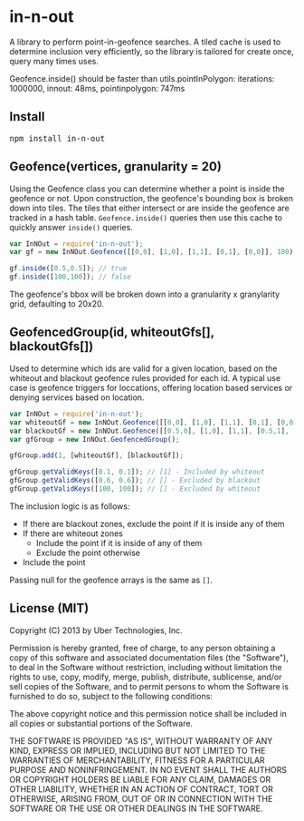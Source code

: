 in-n-out
========

A library to perform point-in-geofence searches. A tiled cache is used to determine inclusion very efficiently, so the library is tailored for create once, query many times uses.

Geofence.inside() should be faster than utils.pointInPolygon: iterations: 1000000, innout: 48ms, pointinpolygon: 747ms

Install
-------
<pre>npm install in-n-out</pre>

Geofence(vertices, granularity = 20)
------------------------------------
Using the Geofence class you can determine whether a point is inside the geofence or not. Upon construction, the geofence's bounding box is broken down into tiles. The tiles that either intersect or are inside the geofence are tracked in a hash table. ``Geofence.inside()`` queries then use this cache to quickly answer ``inside()`` queries.

```js
var InNOut = require('in-n-out');
var gf = new InNOut.Geofence([[0,0], [1,0], [1,1], [0,1], [0,0]], 100);

gf.inside([0.5,0.5]); // true
gf.inside([100,100]); // false
```

The geofence's bbox will be broken down into a granularity x granylarity grid, defaulting to 20x20.

GeofencedGroup(id, whiteoutGfs[], blackoutGfs[])
------------------------------------------------
Used to determine which ids are valid for a given location, based on the whiteout and blackout geofence rules provided for each id. A typical use case is geofence triggers for loccations, offering location based services or denying services based on location.

```js
var InNOut = require('in-n-out');
var whiteoutGf = new InNOut.Geofence([[0,0], [1,0], [1,1], [0,1], [0,0]]);
var blackoutGf = new InNOut.Geofence([[0.5,0], [1,0], [1,1], [0.5,1], [0.5, 0]]);
var gfGroup = new InNOut.GeofencedGroup();

gfGroup.add(1, [whiteoutGf], [blackoutGf]);

gfGroup.getValidKeys([0.1, 0.1]); // [1] - Included by whiteout
gfGroup.getValidKeys([0.6, 0.6]); // [] - Excluded by blackout
gfGroup.getValidKeys([100, 100]); // [] - Excluded by whiteout
```

The inclusion logic is as follows:
* If there are blackout zones, exclude the point if it is inside any of them
* If there are whiteout zones
  * Include the point if it is inside of any of them
  * Exclude the point otherwise
* Include the point

Passing null for the geofence arrays is the same as ``[]``.

License (MIT)
-------------
Copyright (C) 2013 by Uber Technologies, Inc.

Permission is hereby granted, free of charge, to any person obtaining a copy of this software and associated documentation files (the "Software"), to deal in the Software without restriction, including without limitation the rights to use, copy, modify, merge, publish, distribute, sublicense, and/or sell copies of the Software, and to permit persons to whom the Software is furnished to do so, subject to the following conditions:

The above copyright notice and this permission notice shall be included in all copies or substantial portions of the Software.

THE SOFTWARE IS PROVIDED "AS IS", WITHOUT WARRANTY OF ANY KIND, EXPRESS OR IMPLIED, INCLUDING BUT NOT LIMITED TO THE WARRANTIES OF MERCHANTABILITY, FITNESS FOR A PARTICULAR PURPOSE AND NONINFRINGEMENT. IN NO EVENT SHALL THE AUTHORS OR COPYRIGHT HOLDERS BE LIABLE FOR ANY CLAIM, DAMAGES OR OTHER LIABILITY, WHETHER IN AN ACTION OF CONTRACT, TORT OR OTHERWISE, ARISING FROM, OUT OF OR IN CONNECTION WITH THE SOFTWARE OR THE USE OR OTHER DEALINGS IN THE SOFTWARE.

